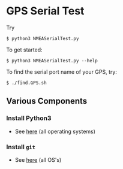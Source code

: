 # GPS Serial Test
Try
```
$ python3 NMEASerialTest.py 
```
To get started:
```
$ python3 NMEASerialTest.py --help
```

To find the serial port name of your GPS, try:
```
$ ./find.GPS.sh
```

## Various Components
### Install Python3
- See [here](https://www.python.org/downloads/) (all operating systems)

### Install `git`
- See [here](https://git-scm.com/book/en/v2/Getting-Started-Installing-Git) (all OS's)
